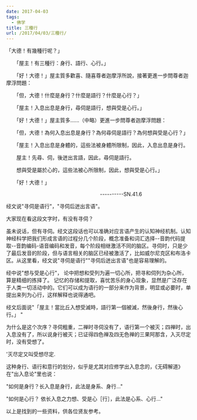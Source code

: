 ```yaml
---
date: 2017-04-03
tags:
  - 佛学
title: 三種行
url: /2017/04/03/三種行/
---
```




「大德！有幾種行呢？」 

　　「屋主！有三種行：身行、語行、心行。」 

　　「好！大德！」屋主質多歡喜、隨喜尊者迦摩浮所說，接著更進一步問尊者迦摩浮問題： 

　　「但，大德！什麼是身行？什麼是語行？什麼是心行？」 

　　「屋主！入息出息是身行，尋伺是語行，想與受是心行。」 

　　「好！大德！」屋主質多......（中略）更進一步問尊者迦摩浮問題： 

　　「但，大德！為何入息出息是身行？為何尋伺是語行？為何想與受是心行？」 

　　「屋主！入息出息是身體的，這些法被身體所限制，因此，入息出息是身行。 

　　屋主！先尋、伺，後迸出言語，因此，尋伺是語行。 

　　想與受是屬於心的，這些法被心所限制，因此，想與受是心行。」 

　　「好！大德！」



                                                               
 \-\-\-\-\-\-\-\-\--SN.41.6



经文说"寻伺是语行"，"寻伺后迸出言语"。



大家现在看这段文字时，有没有寻伺？



虽未说话，但有寻伺。经文这段话也可以准确对应言语产生的认知神经机制。认知神经科学把我们形成言语的过程分几个阶段，概念准备和词汇选择\--音韵代码提取\--音韵编码-语音编码和发音，每个阶段相继激活不同的脑区。寻伺时，只是少了最后发音的阶段，但与语言相关的脑区已经被激活了，比如威尔尼克区和布洛卡区。从这里看，经文说"寻伺是语行""寻伺后迸出言语"也是容易理解的。



经中说"想与受是心行"，
论中把想和受列为遍一切心所，把寻和伺列为杂心所，算是精细的拣择了。
记忆的存储和提取，喜忧苦乐的身心现象，显然是广泛存在于人类一切活动中的。它们可以成为语行的一部分来作为背景，明显或必要时，单提出来列为心行，这样解释也说得通吧。



经文后面说"「屋主！當比丘入想受滅時，語行第一個被滅，然後身行，然後心行。」
\"



为什么是这个次序？寻伺粗重，二禅时寻伺没有了，语行第一个被灭；四禅时，出入息没有了，所以说身行被灭；已证得四色禅及四无色禅的三果阿那含，入灭尽定时，没有受想了。

\'灭尽定又叫受想尽定.

这种身行、语行和意行的划分，似乎是尤其对应修学出入息念的，《无碍解道》在"出入息论"里也说：

"如何是身行？长入息是身行，此法是身系、身行\..."

"如何是心行？ 依长入息之力想、受是心［行］，此法是心系、心行\..."



以上是找到的一些资料，供各位贤友参考。
